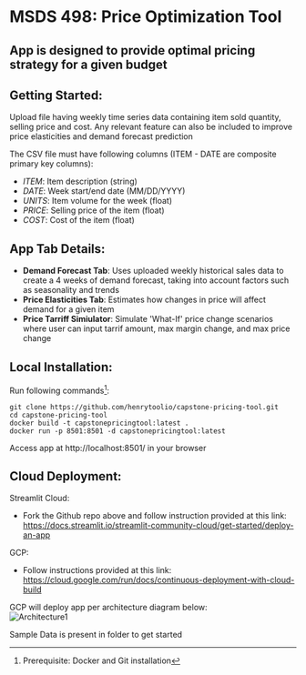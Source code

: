 # MSDS 498: Price Optimization Tool

## App is designed to provide optimal pricing strategy for a given budget

## Getting Started:
Upload file having weekly time series data containing item sold quantity, selling price and cost. Any relevant feature can also be included to improve price elasticities and demand forecast prediction

The CSV file must have following columns (ITEM - DATE are composite primary key columns):
- *ITEM*: Item description (string) 
- *DATE*: Week start/end date (MM/DD/YYYY) 
- *UNITS*: Item volume for the week (float) 
- *PRICE*: Selling price of the item (float)
- *COST*: Cost of the item (float)

## App Tab Details:
- **Demand Forecast Tab**: Uses uploaded weekly historical sales data to create a 4 weeks of demand forecast, taking into account factors such as seasonality and trends
- **Price Elasticities Tab**: Estimates how changes in price will affect demand for a given item
- **Price Tarriff Simiulator**: Simulate 'What-If' price change scenarios where user can input tarrif amount, max margin change, and max price change

## Local Installation:
 Run following commands[^1]:

 ```
 git clone https://github.com/henrytoolio/capstone-pricing-tool.git
 cd capstone-pricing-tool
 docker build -t capstonepricingtool:latest . 
 docker run -p 8501:8501 -d capstonepricingtool:latest
 ```
 Access app at  http://localhost:8501/ in your browser

## Cloud Deployment:

Streamlit Cloud:
- Fork the Github repo above and follow instruction provided at this link: <br/> 
https://docs.streamlit.io/streamlit-community-cloud/get-started/deploy-an-app 

GCP:
 - Follow instructions provided at this link:<br/>
 https://cloud.google.com/run/docs/continuous-deployment-with-cloud-build 

GCP will deploy app per architecture diagram below: <br/>
![Architecture1](Architecture.drawio.png)

Sample Data is present in folder to get started

 [^1]: Prerequisite: Docker and Git installation 
 
